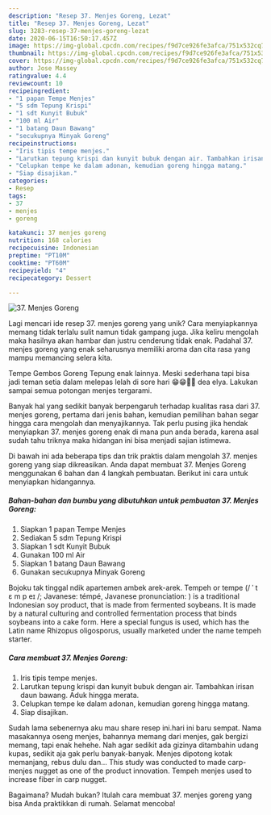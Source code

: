 ```yaml
---
description: "Resep 37. Menjes Goreng, Lezat"
title: "Resep 37. Menjes Goreng, Lezat"
slug: 3283-resep-37-menjes-goreng-lezat
date: 2020-06-15T16:50:17.457Z
image: https://img-global.cpcdn.com/recipes/f9d7ce926fe3afca/751x532cq70/37-menjes-goreng-foto-resep-utama.jpg
thumbnail: https://img-global.cpcdn.com/recipes/f9d7ce926fe3afca/751x532cq70/37-menjes-goreng-foto-resep-utama.jpg
cover: https://img-global.cpcdn.com/recipes/f9d7ce926fe3afca/751x532cq70/37-menjes-goreng-foto-resep-utama.jpg
author: Jose Massey
ratingvalue: 4.4
reviewcount: 10
recipeingredient:
- "1 papan Tempe Menjes"
- "5 sdm Tepung Krispi"
- "1 sdt Kunyit Bubuk"
- "100 ml Air"
- "1 batang Daun Bawang"
- "secukupnya Minyak Goreng"
recipeinstructions:
- "Iris tipis tempe menjes."
- "Larutkan tepung krispi dan kunyit bubuk dengan air. Tambahkan irisan daun bawang. Aduk hingga merata."
- "Celupkan tempe ke dalam adonan, kemudian goreng hingga matang."
- "Siap disajikan."
categories:
- Resep
tags:
- 37
- menjes
- goreng

katakunci: 37 menjes goreng 
nutrition: 168 calories
recipecuisine: Indonesian
preptime: "PT10M"
cooktime: "PT60M"
recipeyield: "4"
recipecategory: Dessert

---
```



![37. Menjes Goreng](https://img-global.cpcdn.com/recipes/f9d7ce926fe3afca/751x532cq70/37-menjes-goreng-foto-resep-utama.jpg)

Lagi mencari ide resep 37. menjes goreng yang unik? Cara menyiapkannya memang tidak terlalu sulit namun tidak gampang juga. Jika keliru mengolah maka hasilnya akan hambar dan justru cenderung tidak enak. Padahal 37. menjes goreng yang enak seharusnya memiliki aroma dan cita rasa yang mampu memancing selera kita.

Tempe Gembos Goreng Tepung enak lainnya. Meski sederhana tapi bisa jadi teman setia dalam melepas lelah di sore hari 😁😁🥰🥰 dea elya. Lakukan sampai semua potongan menjes tergarami.

Banyak hal yang sedikit banyak berpengaruh terhadap kualitas rasa dari 37. menjes goreng, pertama dari jenis bahan, kemudian pemilihan bahan segar hingga cara mengolah dan menyajikannya. Tak perlu pusing jika hendak menyiapkan 37. menjes goreng enak di mana pun anda berada, karena asal sudah tahu triknya maka hidangan ini bisa menjadi sajian istimewa.


Di bawah ini ada beberapa tips dan trik praktis dalam mengolah 37. menjes goreng yang siap dikreasikan. Anda dapat membuat 37. Menjes Goreng menggunakan 6 bahan dan 4 langkah pembuatan. Berikut ini cara untuk menyiapkan hidangannya.

<!--inarticleads1-->

##### Bahan-bahan dan bumbu yang dibutuhkan untuk pembuatan 37. Menjes Goreng:

1. Siapkan 1 papan Tempe Menjes
1. Sediakan 5 sdm Tepung Krispi
1. Siapkan 1 sdt Kunyit Bubuk
1. Gunakan 100 ml Air
1. Siapkan 1 batang Daun Bawang
1. Gunakan secukupnya Minyak Goreng


Bojoku tak tinggal ndik apartemen ambek arek-arek. Tempeh or tempe (/ ˈ t ɛ m p eɪ /; Javanese: témpé, Javanese pronunciation: ) is a traditional Indonesian soy product, that is made from fermented soybeans. It is made by a natural culturing and controlled fermentation process that binds soybeans into a cake form. Here a special fungus is used, which has the Latin name Rhizopus oligosporus, usually marketed under the name tempeh starter. 

<!--inarticleads2-->

##### Cara membuat 37. Menjes Goreng:

1. Iris tipis tempe menjes.
1. Larutkan tepung krispi dan kunyit bubuk dengan air. Tambahkan irisan daun bawang. Aduk hingga merata.
1. Celupkan tempe ke dalam adonan, kemudian goreng hingga matang.
1. Siap disajikan.


Sudah lama sebenernya aku mau share resep ini.hari ini baru sempat. Nama masakannya oseng menjes, bahannya memang dari menjes, gak bergizi memang, tapi enak hehehe. Nah agar sedikit ada gizinya ditambahin udang kupas, sedikit aja gak perlu banyak-banyak. Menjes dipotong kotak memanjang, rebus dulu dan… This study was conducted to made carp-menjes nugget as one of the product innovation. Tempeh menjes used to increase fiber in carp nugget. 

Bagaimana? Mudah bukan? Itulah cara membuat 37. menjes goreng yang bisa Anda praktikkan di rumah. Selamat mencoba!
